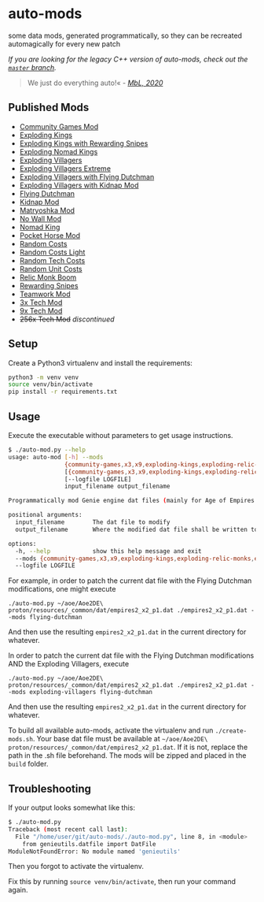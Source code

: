 # auto-mods
some data mods, generated programmatically, so they can be recreated automagically for every new patch

_If you are looking for the legacy C++ version of auto-mods, check out the [`master` branch](https://github.com/SiegeEngineers/auto-mods/tree/master/)._

> We just do everything auto!«
> *\- [MbL, 2020](https://www.youtube.com/watch?v=q879j3ydfw8)*

## Published Mods

- [Community Games Mod](https://www.ageofempires.com/mods/details/93970/)
- [Exploding Kings](https://www.ageofempires.com/mods/details/94022/)
- [Exploding Kings with Rewarding Snipes](https://www.ageofempires.com/mods/details/94278/)
- [Exploding Nomad Kings](https://www.ageofempires.com/mods/details/125764/)
- [Exploding Villagers](https://www.ageofempires.com/mods/details/93961/)
- [Exploding Villagers Extreme](https://www.ageofempires.com/mods/details/93971/)
- [Exploding Villagers with Flying Dutchman](https://www.ageofempires.com/mods/details/93966/)
- [Exploding Villagers with Kidnap Mod](https://www.ageofempires.com/mods/details/93969/)
- [Flying Dutchman](https://www.ageofempires.com/mods/details/93967/)
- [Kidnap Mod](https://www.ageofempires.com/mods/details/93968/)
- [Matryoshka Mod](https://www.ageofempires.com/mods/details/93973/)
- [No Wall Mod](https://www.ageofempires.com/mods/details/93962/)
- [Nomad King](https://www.ageofempires.com/mods/details/123629/)
- [Pocket Horse Mod](https://www.ageofempires.com/mods/details/93974/)
- [Random Costs](https://www.ageofempires.com/mods/details/93975/)
- [Random Costs Light](https://www.ageofempires.com/mods/details/185441/)
- [Random Tech Costs](https://www.ageofempires.com/mods/details/93964/)
- [Random Unit Costs](https://www.ageofempires.com/mods/details/93963/)
- [Relic Monk Boom](https://www.ageofempires.com/mods/details/166337/)
- [Rewarding Snipes](https://www.ageofempires.com/mods/details/94277/)
- [Teamwork Mod](https://www.ageofempires.com/mods/details/93972/)
- [3x Tech Mod](https://www.ageofempires.com/mods/details/93960/)
- [9x Tech Mod](https://www.ageofempires.com/mods/details/93959/)
- ~~256x Tech Mod~~ _discontinued_

## Setup

Create a Python3 virtualenv and install the requirements:

```sh
python3 -m venv venv
source venv/bin/activate
pip install -r requirements.txt
```

## Usage

Execute the executable without parameters to get usage instructions.

```sh
$ ./auto-mod.py --help
usage: auto-mod [-h] --mods
                {community-games,x3,x9,exploding-kings,exploding-relic-monks,exploding-villagers,exploding-villagers-extreme,flying-dutchman,kidnap,matryoshka,no-wall,nomad-king,pocket-horse,random-costs,random-costs-light,random-tech-costs,random-unit-costs,rewarding-snipes,teamwork}
                [{community-games,x3,x9,exploding-kings,exploding-relic-monks,exploding-villagers,exploding-villagers-extreme,flying-dutchman,kidnap,matryoshka,no-wall,nomad-king,pocket-horse,random-costs,random-costs-light,random-tech-costs,random-unit-costs,rewarding-snipes,teamwork} ...]
                [--logfile LOGFILE]
                input_filename output_filename

Programmatically mod Genie engine dat files (mainly for Age of Empires II Definitive Edition)

positional arguments:
  input_filename        The dat file to modify
  output_filename       Where the modified dat file shall be written to

options:
  -h, --help            show this help message and exit
  --mods {community-games,x3,x9,exploding-kings,exploding-relic-monks,exploding-villagers,exploding-villagers-extreme,flying-dutchman,kidnap,matryoshka,no-wall,nomad-king,pocket-horse,random-costs,random-costs-light,random-tech-costs,random-unit-costs,rewarding-snipes,teamwork} [{community-games,x3,x9,exploding-kings,exploding-relic-monks,exploding-villagers,exploding-villagers-extreme,flying-dutchman,kidnap,matryoshka,no-wall,nomad-king,pocket-horse,random-costs,random-costs-light,random-tech-costs,random-unit-costs,rewarding-snipes,teamwork} ...]
  --logfile LOGFILE
```

For example, in order to patch the current dat file with the Flying Dutchman modifications, one might execute
```
./auto-mod.py ~/aoe/Aoe2DE\ proton/resources/_common/dat/empires2_x2_p1.dat ./empires2_x2_p1.dat --mods flying-dutchman
```

And then use the resulting `empires2_x2_p1.dat` in the current directory for whatever.


In order to patch the current dat file with the Flying Dutchman modifications AND the Exploding Villagers, execute
```
./auto-mod.py ~/aoe/Aoe2DE\ proton/resources/_common/dat/empires2_x2_p1.dat ./empires2_x2_p1.dat --mods exploding-villagers flying-dutchman
```

And then use the resulting `empires2_x2_p1.dat` in the current directory for whatever.

To build all available auto-mods, activate the virtualenv and run `./create-mods.sh`.
Your base dat file must be available at `~/aoe/Aoe2DE\ proton/resources/_common/dat/empires2_x2_p1.dat`.
If it is not, replace the path in the .sh file beforehand.
The mods will be zipped and placed in the `build` folder.

## Troubleshooting

If your output looks somewhat like this:

```sh
$ ./auto-mod.py 
Traceback (most recent call last):
  File "/home/user/git/auto-mods/./auto-mod.py", line 8, in <module>
    from genieutils.datfile import DatFile
ModuleNotFoundError: No module named 'genieutils'
```

Then you forgot to activate the virtualenv.

Fix this by running `source venv/bin/activate`, then run your command again.